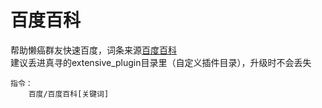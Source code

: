 # 百度百科
帮助懒癌群友快速百度，词条来源[百度百科](https://baike.baidu.com/)  
建议丢进真寻的extensive_plugin目录里（自定义插件目录），升级时不会丢失  
```
指令：
    百度/百度百科[关键词]
```
